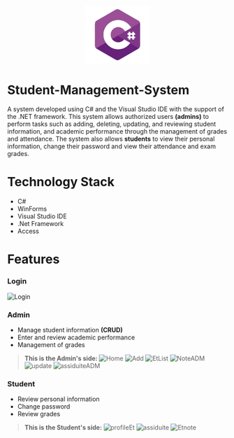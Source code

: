 <p align="center">
  <img
    src="https://github.com/majda-dev/Student-Management-System/blob/main/c%23.png?raw=true"
    alt="C#'s custom image"
   width='150';"
  />
</p>

# Student-Management-System
A system developed using C# and the Visual Studio IDE with the support of the .NET framework. This system allows authorized users **(admins)** to perform tasks such as adding, deleting, updating, and reviewing student information, and academic performance through the management of grades and attendance. 
The system also allows **students** to view their personal information, change their password and view their attendance and exam grades.

# Technology Stack
- C#
- WinForms
- Visual Studio IDE
- .Net Framework
- Access

# Features
### Login
![Login](https://github.com/majda-dev/Student-Management-System/assets/112486265/4a8936cf-401b-4d9e-842f-944635cb76d1)
### Admin
- Manage student information **(CRUD)**
- Enter and review academic performance
- Management of grades
> **This is the Admin's side:**
![Home](https://github.com/majda-dev/Student-Management-System/assets/112486265/60514823-371c-4b4b-bcac-52ce777ab0c4)
![Add](https://github.com/majda-dev/Student-Management-System/assets/112486265/a71551c9-d2e7-40f2-b783-2d51f9bc6ef8)
![EtList](https://github.com/majda-dev/Student-Management-System/assets/112486265/99a055da-6eb9-40f8-969f-1c7761223173)
![NoteADM](https://github.com/majda-dev/Student-Management-System/assets/112486265/948f7419-c7c3-43a7-8f85-e7ddcbb43b18)
![update](https://github.com/majda-dev/Student-Management-System/assets/112486265/202ee5ed-0c52-4b2c-a2e7-25ecc4fcb392)
![assiduiteADM](https://github.com/majda-dev/Student-Management-System/assets/112486265/e4bdb64a-6506-42d1-909b-1917a5ef4394)

### Student
- Review personal information
- Change password
- Review grades
> **This is the Student's side:**
![profileEt](https://github.com/majda-dev/Student-Management-System/assets/112486265/b26a1122-6acd-4fc6-b911-e6f936ac8f41)
![assiduite](https://github.com/majda-dev/Student-Management-System/assets/112486265/ca90ab7e-6152-4b5a-88d1-f9f9a542b81b)
![Etnote](https://github.com/majda-dev/Student-Management-System/assets/112486265/0789c285-245a-4dcd-93df-d522206e8ec1)


